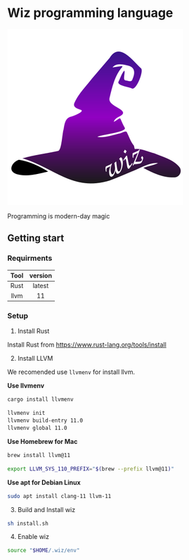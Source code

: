 # Wiz programming language

![wiz](./icon.svg)

Programming is modern-day magic


## Getting start

### Requirments

|Tool|version|
|:-:|:-:|
|Rust|latest|
|llvm|11|

### Setup

1. Install Rust

Install Rust from https://www.rust-lang.org/tools/install

2. Install LLVM

We recomended use `llvmenv` for install llvm.

**Use llvmenv**
```bash
cargo install llvmenv
```

```bash
llvmenv init
llvmenv build-entry 11.0
llvmenv global 11.0
```

**Use Homebrew for Mac**

```bash
brew install llvm@11
```

```bash
export LLVM_SYS_110_PREFIX="$(brew --prefix llvm@11)"
```

**Use apt for Debian Linux**

```bash
sudo apt install clang-11 llvm-11
```

3. Build and Install wiz

```bash
sh install.sh
```

4. Enable wiz

```bash
source "$HOME/.wiz/env"
```
